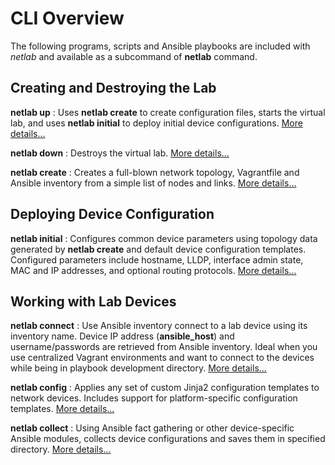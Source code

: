 # CLI Overview

The following programs, scripts and Ansible playbooks are included with *netlab* and available as a subcommand of **netlab** command.

## Creating and Destroying the Lab

**netlab up**
: Uses **netlab create** to create configuration files, starts the virtual lab, and uses **netlab initial** to deploy initial device configurations. [More details...](netlab/up.md)

**netlab down**
: Destroys the virtual lab. [More details...](netlab/down.md)

**netlab create**
: Creates a full-blown network topology, Vagrantfile and Ansible inventory from a simple list of nodes and links. [More details...](netlab/create.md)

## Deploying Device Configuration

**netlab initial**
: Configures common device parameters using topology data generated by **netlab create** and default device configuration templates. Configured parameters include hostname, LLDP, interface admin state, MAC and IP addresses, and optional routing protocols. [More details...](netlab/initial.md)

## Working with Lab Devices

**netlab connect**
: Use Ansible inventory connect to a lab device using its inventory name. Device IP address (**ansible_host**) and username/passwords are retrieved from Ansible inventory. Ideal when you use centralized Vagrant environments and want to connect to the devices while being in playbook development directory. [More details...](netlab/connect.md)

**netlab config**
: Applies any set of custom Jinja2 configuration templates to network devices. Includes support for platform-specific configuration templates. [More details...](netlab/config.md)

**netlab collect**
: Using Ansible fact gathering or other device-specific Ansible modules, collects device configurations and saves them in specified directory. [More details...](netlab/collect.md)
